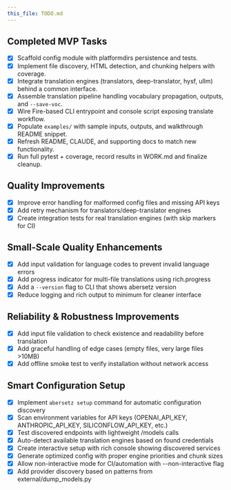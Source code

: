 ```yaml
---
this_file: TODO.md
---
```

## Completed MVP Tasks
- [x] Scaffold config module with platformdirs persistence and tests.
- [x] Implement file discovery, HTML detection, and chunking helpers with coverage.
- [x] Integrate translation engines (translators, deep-translator, hysf, ullm) behind a common interface.
- [x] Assemble translation pipeline handling vocabulary propagation, outputs, and ``--save-voc``.
- [x] Wire Fire-based CLI entrypoint and console script exposing translate workflow.
- [x] Populate ``examples/`` with sample inputs, outputs, and walkthrough README snippet.
- [x] Refresh README, CLAUDE, and supporting docs to match new functionality.
- [x] Run full pytest + coverage, record results in WORK.md and finalize cleanup.

## Quality Improvements
- [x] Improve error handling for malformed config files and missing API keys
- [x] Add retry mechanism for translators/deep-translator engines
- [x] Create integration tests for real translation engines (with skip markers for CI)

## Small-Scale Quality Enhancements
- [x] Add input validation for language codes to prevent invalid language errors
- [x] Add progress indicator for multi-file translations using rich.progress
- [x] Add a `--version` flag to CLI that shows abersetz version
- [x] Reduce logging and rich output to minimum for cleaner interface

## Reliability & Robustness Improvements
- [x] Add input file validation to check existence and readability before translation
- [x] Add graceful handling of edge cases (empty files, very large files >10MB)
- [x] Add offline smoke test to verify installation without network access

## Smart Configuration Setup
- [x] Implement `abersetz setup` command for automatic configuration discovery
- [x] Scan environment variables for API keys (OPENAI_API_KEY, ANTHROPIC_API_KEY, SILICONFLOW_API_KEY, etc.)
- [x] Test discovered endpoints with lightweight /models calls
- [x] Auto-detect available translation engines based on found credentials
- [x] Create interactive setup with rich console showing discovered services
- [x] Generate optimized config with proper engine priorities and chunk sizes
- [x] Allow non-interactive mode for CI/automation with --non-interactive flag
- [x] Add provider discovery based on patterns from external/dump_models.py
